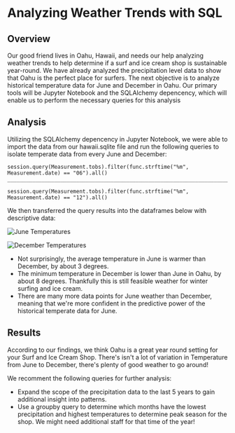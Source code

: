 # Analyzing Weather Trends with SQL

## Overview
Our good friend lives in Oahu, Hawaii, and needs our help analyzing weather trends to help determine if a surf and ice cream shop is sustainable year-round. We have already analyzed the precipitation level data to show that Oahu is the perfect place for surfers. The next objective is to analyze historical temperature data for June and December in Oahu. Our primary tools will be Jupyter Notebook and the SQLAlchemy depencency, which will enable us to perform the necessary queries for this analysis

## Analysis

Utilizing the SQLAlchemy depencency in Jupyter Notebook, we were able to import the data from our hawaii.sqlite file and run the following queries to isolate temperate data from every June and December:


```
session.query(Measurement.tobs).filter(func.strftime("%m", Measurement.date) == "06").all()
____________________________________________________________________________________________

session.query(Measurement.tobs).filter(func.strftime("%m", Measurement.date) == "12").all()
```

We then transferred the query results into the dataframes below with descriptive data:

![June Temperatures](https://github.com/rivas-j/surfs_up/blob/303177bd1df2f21eae7b9bb5c77a58a4824ba1ac/resources/june_temps.png)

![December Temperatures](https://github.com/rivas-j/surfs_up/blob/303177bd1df2f21eae7b9bb5c77a58a4824ba1ac/resources/dec_temps.png)

- Not surprisingly, the average temperature in June is warmer than December, by about 3 degrees.
- The minimum temperature in December is lower than June in Oahu, by about 8 degrees. Thankfully this is still feasible weather for winter surfing and ice cream.
- There are many more data points for June weather than December, meaning that we're more confident in the predictive power of the historical temperate data for June.

## Results

According to our findings, we think Oahu is a great year round setting for your Surf and Ice Cream Shop. There's isn't a lot of variation in Temperature from June to December, there's plenty of good weather to go around!

We recomment the following queries for further analysis:
- Expand the scope of the precipitation data to the last 5 years to gain additional insight into patterns.
- Use a groupby query to determine which months have the lowest precipitation and highest temperatures to determine peak season for the shop. We might need additional staff for that time of the year!
